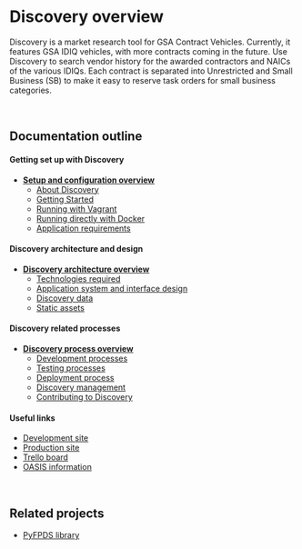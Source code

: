 
# Discovery overview

Discovery is a market research tool for GSA Contract Vehicles. Currently, it features GSA IDIQ vehicles, with more contracts coming in the future. Use Discovery to search vendor history for the awarded contractors and NAICs of the various IDIQs. Each contract is separated into Unrestricted and Small Business (SB) to make it easy to reserve task orders for small business categories.

<br/>

## Documentation outline

#### Getting set up with Discovery

* **[Setup and configuration overview](setup/readme.md)**
  * [About Discovery](setup/about.md)
  * [Getting Started](setup/getting_started.md)
  * [Running with Vagrant](setup/vagrant.md)
  * [Running directly with Docker](setup/docker.md)
  * [Application requirements](setup/requirements.md)

#### Discovery architecture and design

* **[Discovery architecture overview](architecture/readme.md)**
  * [Technologies required](architecture/technologies.md)
  * [Application system and interface design](architecture/design.md)
  * [Discovery data](architecture/data.md)
  * [Static assets](architecture/assets.md)

#### Discovery related processes

* **[Discovery process overview](process/readme.md)**
  * [Development processes](process/development.md)
  * [Testing processes](process/testing.md)
  * [Deployment process](process/deployment.md)
  * [Discovery management](process/management.md)
  * [Contributing to Discovery](process/contributing.md)

#### Useful links

* [Development site](https://discovery-dev.app.cloud.gov)
* [Production site](https://discovery.gsa.gov)
* [Trello board](https://trello.com/b/AEoWtET7/discovery-20)
* [OASIS information](https://www.gsa.gov/acquisition/products-services/professional-services/one-acquisition-solution-for-integrated-services-oasis)

<br/>

## Related projects

* [PyFPDS library](https://github.com/18f/pyfpds)

<br/>
